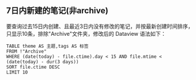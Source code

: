 ## 7日内新建的笔记(非archive)

要查询过去15日内创建、且最近3日内没有修改的笔记，并按最新创建时间排序，只显示10条，排除"Archive"文件夹，修改后的 Dataview 语法如下：

```dataview
TABLE theme AS 主题,tags AS 标签
FROM !"Archive"
WHERE (date(today) - file.ctime).day < 15 AND file.mtime < (date(today) - dur(3 days))
SORT file.ctime DESC
LIMIT 10
```

